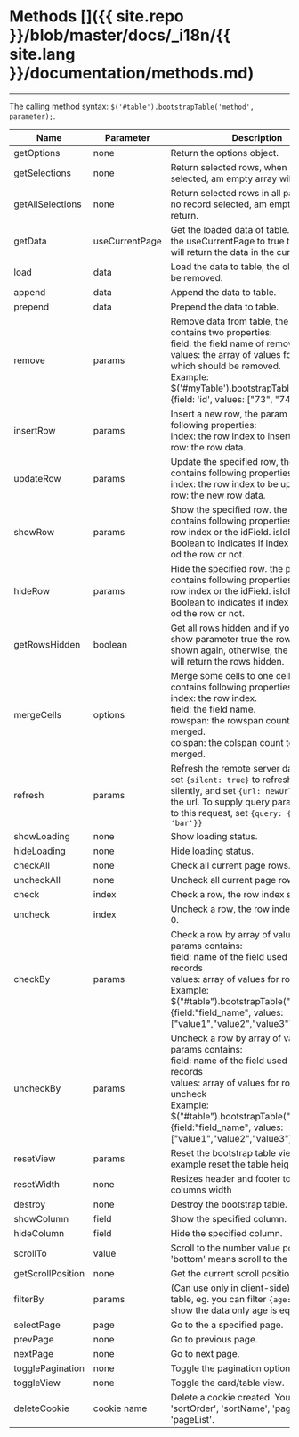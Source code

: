 # Methods []({{ site.repo }}/blob/master/docs/_i18n/{{ site.lang }}/documentation/methods.md)

---

The calling method syntax: `$('#table').bootstrapTable('method', parameter);`.

<table class="table"
       data-toggle="table"
       data-search="true"
       data-show-toggle="true"
       data-show-columns="true"
       data-mobile-responsive="true">
    <thead>
    <tr>
        <th>Name</th>
        <th>Parameter</th>
        <th>Description</th>
    </tr>
    </thead>
    <tbody>
    <tr>
        <td>getOptions</td>
        <td>none</td>
        <td>Return the options object.</td>
    </tr>
    <tr>
        <td>getSelections</td>
        <td>none</td>
        <td>Return selected rows, when no record selected, am empty array will return.</td>
    </tr>
    <tr>
        <td>getAllSelections</td>
        <td>none</td>
        <td>Return selected rows in all pages, when no record selected, am empty array will return.</td>
    </tr>
    <tr>
        <td>getData</td>
        <td>useCurrentPage</td>
        <td>Get the loaded data of table. If you set the useCurrentPage to true the method will return the data in the current page</td>
    </tr>
    <tr>
        <td>load</td>
        <td>data</td>
        <td>Load the data to table, the old rows will be removed.</td>
    </tr>
    <tr>
        <td>append</td>
        <td>data</td>
        <td>Append the data to table.</td>
    </tr>
    <tr>
        <td>prepend</td>
        <td>data</td>
        <td>Prepend the data to table.</td>
    </tr>
    <tr>
        <td>remove</td>
        <td>params</td>
        <td>
        Remove data from table, the params contains two properties: <br>
        field: the field name of remove rows. <br>
        values: the array of values for rows which should be removed. <br>
        Example: $('#myTable').bootstrapTable('remove', {field: 'id', values: ["73", "74"]})
        </td>
    </tr>
    <tr>
        <td>insertRow</td>
        <td>params</td>
        <td>
        Insert a new row, the param contains following properties:<br>
        index: the row index to insert into.<br>
        row: the row data.
        </td>
    </tr>
    <tr>
        <td>updateRow</td>
        <td>params</td>
        <td>
        Update the specified row, the param contains following properties: <br>
        index: the row index to be updated. <br>
        row: the new row data.
        </td>
    </tr>
	<tr>
        <td>showRow</td>
        <td>params</td>
        <td>Show the specified row. the param contains following properties:
        index: the row index or the idField.
        isIdField: Boolean to indicates if index is the idField od the row or not.</td>
    </tr>
    <tr>
        <td>hideRow</td>
        <td>params</td>
        <td>Hide the specified row. the param contains following properties:
        index: the row index or the idField.
        isIdField: Boolean to indicates if index is the idField od the row or not.</td>
    </tr>
    <tr>
        <td>getRowsHidden</td>
        <td>boolean</td>
        <td>Get all rows hidden and if you pass the show parameter true the rows will be shown again, otherwise, the method
        only will return the rows hidden.</td>
    </tr>
    <tr>
        <td>mergeCells</td>
        <td>options</td>
        <td>
        Merge some cells to one cell, the options contains following properties: <br>
        index: the row index. <br>
        field: the field name.<br>
        rowspan: the rowspan count to be merged. <br>
        colspan: the colspan count to be merged.
        </td>
    </tr>
    <tr>
        <td>refresh</td>
        <td>params</td>
        <td>Refresh the remote server data, you can set <code>{silent: true}</code> to refresh the data silently, and set <code>{url: newUrl}</code> to change the url. To supply query params specific to this request, set <code>{query: {foo: 'bar'}}</code></td>
    </tr>
    <tr>
        <td>showLoading</td>
        <td>none</td>
        <td>Show loading status.</td>
    </tr>
    <tr>
        <td>hideLoading</td>
        <td>none</td>
        <td>Hide loading status.</td>
    </tr>
    <tr>
        <td>checkAll</td>
        <td>none</td>
        <td>Check all current page rows.</td>
    </tr>
    <tr>
        <td>uncheckAll</td>
        <td>none</td>
        <td>Uncheck all current page rows.</td>
    </tr>
    <tr>
        <td>check</td>
        <td>index</td>
        <td>Check a row, the row index start with 0.</td>
    </tr>
    <tr>
        <td>uncheck</td>
        <td>index</td>
        <td>Uncheck a row, the row index start with 0.</td>
    </tr>
    <tr>
        <td>checkBy</td>
        <td>params</td>
        <td>
        Check a row by array of values, the params contains:<br>
        field: name of the field used to find records<br>
        values: array of values for rows to check<br>
        Example: <br>
        $("#table").bootstrapTable("checkBy", {field:"field_name", values:["value1","value2","value3"]})
        </td>
    </tr>
    <tr>
        <td>uncheckBy</td>
        <td>params</td>
        <td>
        Uncheck a row by array of values, the params contains:<br>
        field: name of the field used to find records<br>
        values: array of values for rows to uncheck<br>
        Example: <br>
        $("#table").bootstrapTable("uncheckBy", {field:"field_name", values:["value1","value2","value3"]})
        </td>
    </tr>
    <tr>
        <td>resetView</td>
        <td>params</td>
        <td>Reset the bootstrap table view, for example reset the table height.</td>
    </tr>
    <tr>
        <td>resetWidth</td>
        <td>none</td>
        <td>Resizes header and footer to fit current columns width</td>
    </tr>
    <tr>
        <td>destroy</td>
        <td>none</td>
        <td>Destroy the bootstrap table.</td>
    </tr>
    <tr>
        <td>showColumn</td>
        <td>field</td>
        <td>Show the specified column.</td>
    </tr>
    <tr>
        <td>hideColumn</td>
        <td>field</td>
        <td>Hide the specified column.</td>
    </tr>
    <tr>
        <td>scrollTo</td>
        <td>value</td>
        <td>Scroll to the number value position, set 'bottom' means scroll to the bottom.</td>
    </tr>
    <tr>
        <td>getScrollPosition</td>
        <td>none</td>
        <td>Get the current scroll position.</td>
    </tr>
    <tr>
        <td>filterBy</td>
        <td>params</td>
        <td>(Can use only in client-side)Filter data in table, eg. you can filter <code>{age: 10}</code> to show the data only age is equal to 10.</td>
    </tr>
    <tr>
        <td>selectPage</td>
        <td>page</td>
        <td>Go to the a specified page.</td>
    </tr>
    <tr>
        <td>prevPage</td>
        <td>none</td>
        <td>Go to previous page.</td>
    </tr>
    <tr>
        <td>nextPage</td>
        <td>none</td>
        <td>Go to next page.</td>
    </tr>
    <tr>
        <td>togglePagination</td>
        <td>none</td>
        <td>Toggle the pagination option.</td>
    </tr>
    <tr>
        <td>toggleView</td>
        <td>none</td>
        <td>Toggle the card/table view.</td>
    </tr>
	<tr>
        <td>deleteCookie</td>
        <td>cookie name</td>
        <td>Delete a cookie created. You must use: 'sortOrder', 'sortName', 'pageNumber' or 'pageList'.</td>
    </tr>
    </tbody>
</table>
